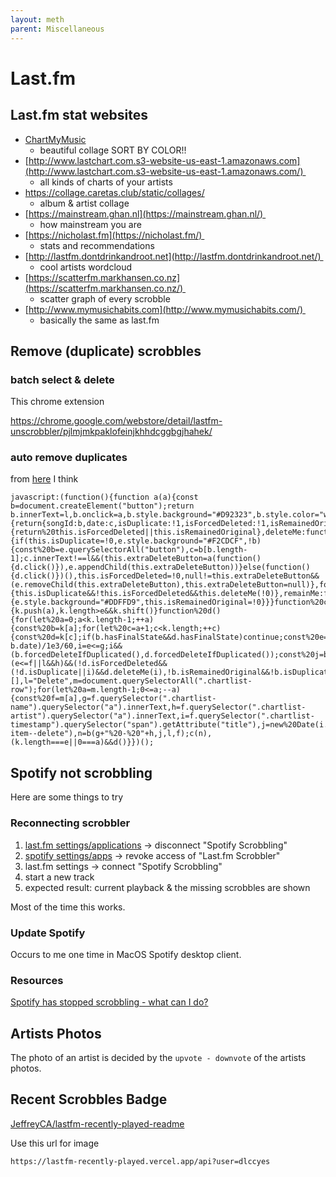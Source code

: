 ```yaml
---
layout: meth
parent: Miscellaneous
---
```


# Last.fm

## Last.fm stat websites

- [ChartMyMusic](https://www.chartmymusic.com/lastfm/rainbowcollage/)
	- beautiful collage SORT BY COLOR!!
- [http://www.lastchart.com.s3-website-us-east-1.amazonaws.com](http://www.lastchart.com.s3-website-us-east-1.amazonaws.com/) 
	- all kinds of charts of your artists 
- <https://collage.caretas.club/static/collages/>
	- album & artist collage
- [https://mainstream.ghan.nl](https://mainstream.ghan.nl/) 
	- how mainstream you are
- [https://nicholast.fm](https://nicholast.fm/) 
	- stats and recommendations
- [http://lastfm.dontdrinkandroot.net](http://lastfm.dontdrinkandroot.net/) 
	- cool artists wordcloud
- [https://scatterfm.markhansen.co.nz](https://scatterfm.markhansen.co.nz/) 
	- scatter graph of every scrobble
- [http://www.mymusichabits.com](http://www.mymusichabits.com/) 
	- basically the same as last.fm

## Remove (duplicate) scrobbles

### batch select & delete

This chrome extension

<https://chrome.google.com/webstore/detail/lastfm-unscrobbler/pjlmjmkpaklofeinjkhhdcggbgjhahek/>

### auto remove duplicates

from [here](https://github.com/shevchenkoartem/lastfm-smart-deduper) I think

```
javascript:(function(){function a(a){const b=document.createElement("button");return b.innerText=l,b.onclick=a,b.style.background="#D92323",b.style.color="white",b.style.padding="5px",b}function%20b(b,c,d,e){return{songId:b,date:c,isDuplicate:!1,isForcedDeleted:!1,isRemainedOriginal:!1,extraDeleteButton:null,get%20hasFinalState(){return%20this.isForcedDeleted||this.isRemainedOriginal},deleteMe:function(b){if(this.isDuplicate=!0,e.style.background="#F2CDCF",!b){const%20b=e.querySelectorAll("button"),c=b[b.length-1];c.innerText!==l&&(this.extraDeleteButton=a(function(){d.click()}),e.appendChild(this.extraDeleteButton))}else(function(){d.click()})(),this.isForcedDeleted=!0,null!=this.extraDeleteButton&&(e.removeChild(this.extraDeleteButton),this.extraDeleteButton=null)},forcedDeleteIfDuplicated:function(){this.isDuplicate&&!this.isForcedDeleted&&this.deleteMe(!0)},remainMe:function(){e.style.background="#DDFFD9",this.isRemainedOriginal=!0}}}function%20c(a){k.push(a),k.length>e&&k.shift()}function%20d(){for(let%20a=0;a<k.length-1;++a){const%20b=k[a];for(let%20c=a+1;c<k.length;++c){const%20d=k[c];if(b.hasFinalState&&d.hasFinalState)continue;const%20e=Math.abs(d.date-b.date)/1e3/60,i=e<=g;i&&(b.forcedDeleteIfDuplicated(),d.forcedDeleteIfDuplicated());const%20j=b.songId===d.songId,l=c===a+1;j&&(e<=f||l&&h)&&(!d.isForcedDeleted&&(!d.isDuplicate||i)&&d.deleteMe(i),!b.isRemainedOriginal&&!b.isDuplicate&&b.remainMe())}}}const%20e=4,f=15,g=1,h=!1,k=[],l="Delete",m=document.querySelectorAll(".chartlist-row");for(let%20a=m.length-1;0<=a;--a){const%20f=m[a],g=f.querySelector(".chartlist-name").querySelector("a").innerText,h=f.querySelector(".chartlist-artist").querySelector("a").innerText,i=f.querySelector(".chartlist-timestamp").querySelector("span").getAttribute("title"),j=new%20Date(i.replace("pm","%20pm").replace("am","%20am")),l=f.querySelector(".more-item--delete"),n=b(g+"%20-%20"+h,j,l,f);c(n),(k.length===e||0===a)&&d()}})();
```

## Spotify not scrobbling

Here are some things to try

### Reconnecting scrobbler

1. [last.fm settings/applications](https://www.last.fm/settings/applications) → disconnect "Spotify Scrobbling"
2. [spotify settings/apps](https://www.spotify.com/tw/account/apps/) → revoke access of "Last.fm Scrobbler"
3. last.fm settings → connect "Spotify Scrobbling"
4. start a new track
5. expected result: current playback & the missing scrobbles are shown

Most of the time this works.

### Update Spotify

Occurs to me one time in MacOS Spotify desktop client.

### Resources

[Spotify has stopped scrobbling - what can I do?](https://support.last.fm/t/spotify-has-stopped-scrobbling-what-can-i-do/3184)

## Artists Photos

The photo of an artist is decided by the `upvote - downvote` of the artists photos.

## Recent Scrobbles Badge

[JeffreyCA/lastfm-recently-played-readme](https://github.com/JeffreyCA/lastfm-recently-played-readme)

Use this url for image

```
https://lastfm-recently-played.vercel.app/api?user=dlccyes
```
